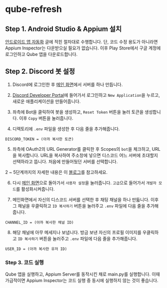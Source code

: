 # qube-refresh
## Step 1. Android Studio & Appium 설치
[안드로이드 앱 자동화](https://leesj.me/android-automation/) 글에 적힌 절차대로 수행합니다. 단, 코드 수정 용도가 아니라면 Appium Inspector는 다운받으실 필요가 없습니다. 이후 Play Store에서 구글 계정에 로그인하고 Qube 앱을 다운로드합니다.

## Step 2. Discord 봇 설정
1. Discord에 로그인한 후 [메인 화면](https://discord.com/channels/@me)에서 서버를 하나 만듭니다.

2. [Discord Developer Portal](https://discord.com/developers/applications)에 들어가서 로그인하고 `New Application`을 누르고, 새로운 애플리케이션을 만들어줍니다.

3. 좌측에 Bot을 클릭하여 봇을 생성하고, `Reset Token` 버튼을 눌러 토큰을 생성합니다. 이후 `Copy` 버튼을 눌러줍니다.

4. 디렉토리에 `.env` 파일을 생성한 후 다음 줄을 추가해줍니다.
```
DISCORD_TOKEN = (아까 복사한 토큰)
```

5. 좌측에 OAuth2의 URL Generator를 클릭한 후 Scopes의 `bot`을 체크하고, URL을 복사합니다. URL을 복사하여 주소창에 넣으면 디스코드 어느 서버에 초대할지 선택하라고 뜹니다. 처음에 만들어뒀던 서버를 선택합니다.

2 ~ 5단계까지의 자세한 내용은 이 [블로그](https://scvtwo.tistory.com/196)를 참고하세요.

6. 다시 [메인 화면](https://discord.com/channels/@me)으로 돌아가서 `사용자 설정`을 눌러줍니다. `고급`으로 들어가서 `개발자 모드`를 활성화시켜줍니다.

7. 메인화면에서 자신의 디스코드 서버를 선택한 후 채팅 채널을 하나 만듧니다. 이후 그 채널을 우클릭하고 `ID 복사하기` 버튼을 눌러주고 `.env` 파일에 다음 줄을 추가해줍니다.
```
CHANNEL_ID = (아까 복사한 채널 ID)
```
8. 해당 채널에 아무 메세지나 보냅니다. 방금 보낸 자신의 프로필 이미지를 우클릭하고 `ID 복사하기` 버튼을 눌러주고 `.env` 파일에 다음 줄을 추가해줍니다.
```
USER_ID = (아까 복사한 유저 ID)
```

### Step 3. 코드 실행
Qube 앱을 실행하고, Appium Server를 동작시킨 채로 main.py를 실행합니다. 이때 가급적이면 Appium Inspector는 코드 실행 중 동시에 실행하지 않는 것이 좋습니다.
